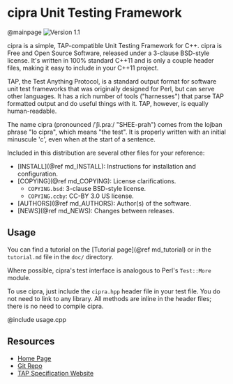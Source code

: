# cipra Unit Testing Framework
@mainpage
![Version 1.1](screenshot.png)

cipra is a simple, TAP-compatible Unit Testing Framework for C++.
cipra is Free and Open Source Software, released under a 3-clause
BSD-style license.  It's written in 100% standard C++11 and is only a
couple header files, making it easy to include in your C++11 project.

TAP, the Test Anything Protocol, is a standard output format for
software unit test frameworks that was originally designed for Perl,
but can serve other languages.  It has a rich number of tools
("harnesses") that parse TAP formatted output and do useful things
with it.  TAP, however, is equally human-readable.

The name cipra (pronounced /ˈʃi.pɾaː/ "SHEE-prah") comes from the
lojban phrase "lo cipra", which means "the test".  It is properly
written with an initial minuscule 'c', even when at the start of a
sentence.

Included in this distribution are several other files for your
reference:

  * [INSTALL](@ref md_INSTALL): Instructions for installation and configuration.
  * [COPYING](@ref md_COPYING): License clarifications.
    * `COPYING.bsd`:  3-clause BSD-style license.
    * `COPYING.ccby`: CC-BY 3.0 US license.
  * [AUTHORS](@ref md_AUTHORS): Author(s) of the software.
  * [NEWS](@ref md_NEWS): Changes between releases.

## Usage

You can find a tutorial on the [Tutorial page](@ref md_tutorial) or in the
`tutorial.md` file in the `doc/` directory.

Where possible, cipra's test interface is analogous to Perl's
`Test::More` module.

To use cipra, just include the `cipra.hpp` header file in your test
file.  You do not need to link to any library.  All methods are inline
in the header files; there is no need to compile cipra.

@include usage.cpp <!-- see usage.cpp for an example -->

## Resources

  * [Home Page](https://sourceforge.net/projects/cipra/)
  * [Git Repo](https://sourceforge.net/p/cipra/code/ci/master/tree/)
  * [TAP Specification Website](http://testanything.org/)
